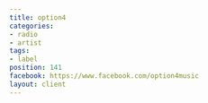 ```yaml
---
title: option4
categories:
- radio
- artist
tags:
- label
position: 141
facebook: https://www.facebook.com/option4music
layout: client
---
```



